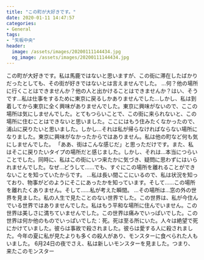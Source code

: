 ```yaml
---
title: "この町が大好きです。"
date: 2020-01-11 14:47:57
categories:
- General
tags:
- "矢板中央"
header:
  image: /assets/images/20200111144434.jpg
  og_image: /assets/images/20200111144434.jpg
---
```


この町が大好きです。私は馬鹿ではないと思いますが、この街に滞在したばかりだったとしても、その街が好きではないとは言えませんでした。 …何？他の場所に行くことはできませんか？他の人と出かけることはできませんか？はい、そうです...私は仕事をするために東京に戻るしかありませんでした...しかし、私は到着してから東京に全く興味がありませんでした。東京に興味がないので、ここの場所は気にしませんでした。とてもつらいことで、この街に来られないと、この場所に住むことはできないと思いました。ここにはもう住みたくなかったので、浦山に戻りたいと思いました。しかし…それは私が帰らなければならない場所になりました。東京に興味がなかったからではありません。私は他の町など何も気にしませんでした。 「ああ、街はこんな感じだ」と思っただけです。また、私はそこに戻りたいタイプの場所だと感じました。しかし、それは…本当につらいことでした。同時に、私はこの街にいつ来たかに気づき、疑問に思わずにはいられませんでした。なぜ…どうして……でも、すぐにこの場所を離れることができないことを知っていたからです。 …私は長い間ここにいるので、私は状況を知っており、物事がどのようにそこにあったかを知っています。そして……この場所を離れたくありません。そして……私が考えた瞬間。 …その場所は…窓の外の世界を見ました。私の人生で見たことのない世界でした。この世界は、私が今住んでいる世界ではありませんでした。私はもう平和な場所に住んでいません。この世界は美しさに満ちていませんでした。この世界は痛みでいっぱいでした。この世界は何か他のものでいっぱいでした：死。死は至る所にいた。人々は絶望で死にかけていました。彼らは事故で殺されました。彼らは愛する人に殺されました。今年の夏に私が見たよりも多くの殺人があり、モンスターに食べられた人もいました。 6月24日の夜でさえ、私は新しいモンスターを見ました。つまり、来たこのモンスター
